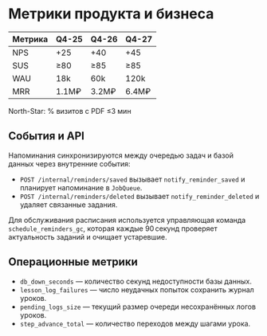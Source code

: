 # Метрики продукта и бизнеса

| Метрика | Q4-25 | Q4-26 | Q4-27 |
|--------|-------|-------|-------|
| NPS    | +25   | +40   | +45   |
| SUS    | ≥80   | ≥85   | ≥85   |
| WAU    | 18k   | 60k   | 120k  |
| MRR    | 1.1M₽ | 3.2M₽ | 6.4M₽ |

North-Star: % визитов с PDF ≤3 мин

## События и API

Напоминания синхронизируются между очередью задач и базой данных через
внутренние события:

- `POST /internal/reminders/saved` вызывает `notify_reminder_saved` и
  планирует напоминание в `JobQueue`.
- `POST /internal/reminders/deleted` вызывает `notify_reminder_deleted` и
  удаляет связанные задания.

Для обслуживания расписания используется управляющая команда
`schedule_reminders_gc`, которая каждые 90 секунд проверяет актуальность
заданий и очищает устаревшие.

## Операционные метрики

- `db_down_seconds` — количество секунд недоступности базы данных.
- `lesson_log_failures` — число неудачных попыток сохранить журнал уроков.
- `pending_logs_size` — текущий размер очереди несохранённых логов уроков.
- `step_advance_total` — количество переходов между шагами урока.
